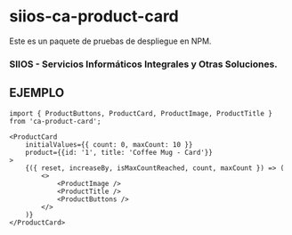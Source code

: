 # siios-ca-product-card

Este es un paquete de pruebas de despliegue en NPM.

### SIIOS - Servicios Informáticos Integrales y Otras Soluciones.

## EJEMPLO
```
import { ProductButtons, ProductCard, ProductImage, ProductTitle } from 'ca-product-card';
```

```
<ProductCard
    initialValues={{ count: 0, maxCount: 10 }}
    product={{id: '1', title: 'Coffee Mug - Card'}}
>
    {({ reset, increaseBy, isMaxCountReached, count, maxCount }) => (
        <>
            <ProductImage />
            <ProductTitle />
            <ProductButtons />
        </>
    )}
</ProductCard>
```
